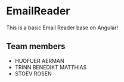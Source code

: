 # EmailReader

This is a basic Email Reader base on Angular!


## Team members

* HUOFUER AERMAN
* TRINN BENEDIKT MATTHIAS
* STOEV ROSEN